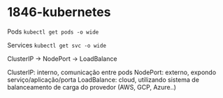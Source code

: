 # 1846-kubernetes


Pods
`kubectl get pods -o wide`

Services
`kubectl get svc -o wide`

ClusterIP -> NodePort -> LoadBalance

ClusterIP: interno, comunicação entre pods
NodePort: externo, expondo serviço/aplicação/porta
LoadBalance: cloud, utilizando sistema de balanceamento de carga do provedor (AWS, GCP, Azure..)
